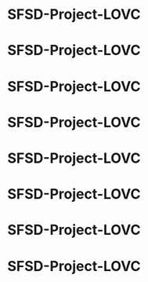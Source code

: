 # SFSD-Project-LOVC
# SFSD-Project-LOVC
# SFSD-Project-LOVC
# SFSD-Project-LOVC
# SFSD-Project-LOVC
# SFSD-Project-LOVC
# SFSD-Project-LOVC
# SFSD-Project-LOVC
